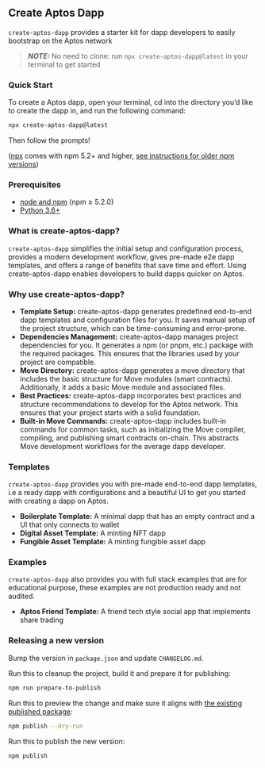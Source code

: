 ## Create Aptos Dapp

`create-aptos-dapp` provides a starter kit for dapp developers to easily bootstrap on the Aptos network

> **_NOTE:_** No need to clone: run `npx create-aptos-dapp@latest` in your terminal to get started

### Quick Start

To create a Aptos dapp, open your terminal, cd into the directory you’d like to create the dapp in, and run the following command:

```bash
npx create-aptos-dapp@latest
```

Then follow the prompts!

([npx](https://medium.com/@maybekatz/introducing-npx-an-npm-package-runner-55f7d4bd282b) comes with npm 5.2+ and higher, [see instructions for older npm versions](https://gist.github.com/gaearon/4064d3c23a77c74a3614c498a8bb1c5f))

### Prerequisites

- [node and npm](https://nodejs.org/en) (npm ≥ 5.2.0)
- [Python 3.6+](https://www.python.org/)

### What is create-aptos-dapp?

`create-aptos-dapp` simplifies the initial setup and configuration process, provides a modern development workflow, gives pre-made e2e dapp templates, and offers a range of benefits that save time and effort. Using create-aptos-dapp enables developers to build dapps quicker on Aptos.

### Why use create-aptos-dapp?

- **Template Setup:** create-aptos-dapp generates predefined end-to-end dapp templates and configuration files for you. It saves manual setup of the project structure, which can be time-consuming and error-prone.
- **Dependencies Management:** create-aptos-dapp manages project dependencies for you. It generates a npm (or pnpm, etc.) package with the required packages. This ensures that the libraries used by your project are compatible.
- **Move Directory:** create-aptos-dapp generates a move directory that includes the basic structure for Move modules (smart contracts). Additionally, it adds a basic Move module and associated files.
- **Best Practices:** create-aptos-dapp incorporates best practices and structure recommendations to develop for the Aptos network. This ensures that your project starts with a solid foundation.
- **Built-in Move Commands:** create-aptos-dapp includes built-in commands for common tasks, such as initializing the Move compiler, compiling, and publishing smart contracts on-chain. This abstracts Move development workflows for the average dapp developer.

### Templates

`create-aptos-dapp` provides you with pre-made end-to-end dapp templates, i.e a ready dapp with configurations and a beautiful UI to get you started with creating a dapp on Aptos.

- **Boilerplate Template:** A minimal dapp that has an empty contract and a UI that only connects to wallet
- **Digital Asset Template:** A minting NFT dapp
- **Fungible Asset Template:** A minting fungible asset dapp

### Examples

`create-aptos-dapp` also provides you with full stack examples that are for educational purpose, these examples are not production ready and not audited.

- **Aptos Friend Template:** A friend tech style social app that implements share trading

### Releasing a new version

Bump the version in `package.json` and update `CHANGELOG.md`.

Run this to cleanup the project, build it and prepare it for publishing:

```bash
npm run prepare-to-publish
```

Run this to preview the change and make sure it aligns with [the existing published package](https://www.npmjs.com/package/create-aptos-dapp):

```bash
npm publish --dry-run
```

Run this to publish the new version:

```bash
npm publish
```
